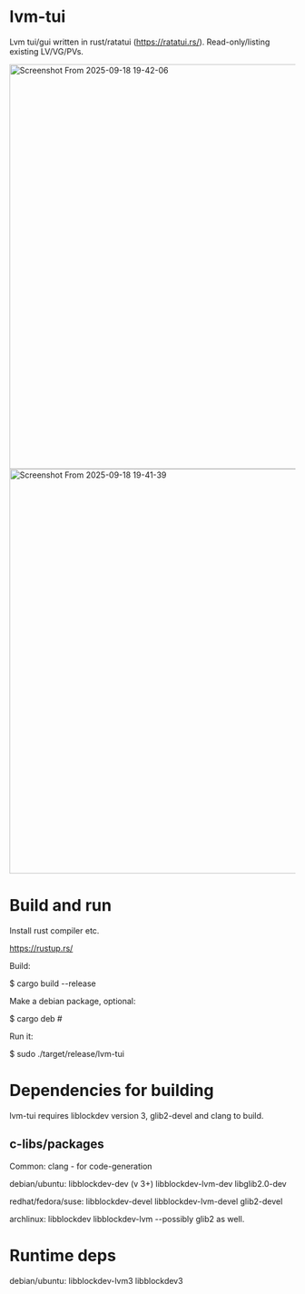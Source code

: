# lvm-tui
Lvm tui/gui written in rust/ratatui (https://ratatui.rs/). Read-only/listing existing LV/VG/PVs.

<img width="824" height="713" alt="Screenshot From 2025-09-18 19-42-06" src="https://github.com/user-attachments/assets/c34fbd07-1fca-4e3f-89e5-7a0691b84115" />
<img width="824" height="713" alt="Screenshot From 2025-09-18 19-41-39" src="https://github.com/user-attachments/assets/e9083d42-d06f-497e-88c7-0ce32f871682" />


Build and run
================

Install rust compiler etc. 

https://rustup.rs/

Build:

$ cargo build --release

Make a debian package, optional:

$ cargo deb # 

Run it:

$ sudo ./target/release/lvm-tui

Dependencies for building
=====================================================================
lvm-tui requires liblockdev version 3, glib2-devel and clang to build.

c-libs/packages
-----------------------
Common:
 clang - for code-generation

debian/ubuntu:
 libblockdev-dev (v 3+)
 libblockdev-lvm-dev
 libglib2.0-dev

redhat/fedora/suse:
 libblockdev-devel
 libblockdev-lvm-devel
 glib2-devel

archlinux:
 libblockdev
 libblockdev-lvm
 --possibly glib2 as well.

Runtime deps
=====================================================================
debian/ubuntu:
 libblockdev-lvm3
 libblockdev3

